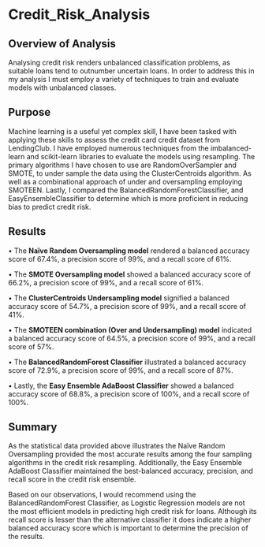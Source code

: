 # Credit_Risk_Analysis

## Overview of Analysis
Analysing credit risk renders unbalanced classification problems, as suitable loans tend to outnumber uncertain loans. In order to address this in my analysis I must employ a variety of techniques to train and evaluate models with unbalanced classes. 

## Purpose
Machine learning is a useful yet complex skill, I have been tasked with applying these skills to assess the credit card credit dataset from LendingClub. I have employed numerous techniques from the imbalanced-learn and scikit-learn libraries to evaluate the models using resampling. The primary algorithms I have chosen to use are RandomOverSampler and SMOTE, to under sample the data using the ClusterCentroids algorithm. As well as a combinational approach of under and oversampling employing SMOTEEN. Lastly, I compared the BalancedRandomForestClassifier, and EasyEnsembleClassifier to determine which is more proficient in reducing bias to predict credit risk. 

## Results
•	The **Naïve Random Oversampling model** rendered a balanced accuracy score of 67.4%, a precision score of 99%, and a recall score of 61%.

•	The **SMOTE Oversampling model** showed a balanced accuracy score of 66.2%, a precision score of 99%, and a recall score of 61%.

•	The **ClusterCentroids Undersampling model** signified a balanced accuracy score of 54.7%, a precision score of 99%, and a recall score of 41%. 

•	The **SMOTEEN combination (Over and Undersampling) model** indicated a balanced accuracy score of 64.5%, a precision score of 99%, and a recall score of 57%. 

•	The **BalancedRandomForest Classifier** illustrated a balanced accuracy score of 72.9%, a precision score of 99%, and a recall score of 87%.

•	Lastly, the **Easy Ensemble AdaBoost Classifier** showed a balanced accuracy score of 68.8%, a precision score of 100%, and a recall score of 100%.

## Summary 
As the statistical data provided above illustrates the Naïve Random Oversampling provided the most accurate results among the four sampling algorithms in the credit risk resampling. Additionally, the Easy Ensemble AdaBoost Classifier maintained the best-balanced accuracy, precision, and recall score in the credit risk ensemble. 

Based on our observations, I would recommend using the BalancedRandomForest Classifier, as Logistic Regression models are not the most efficient models in predicting high credit risk for loans. Although its recall score is lesser than the alternative classifier it does indicate a higher balanced accuracy score which is important to determine the precision of the results. 
